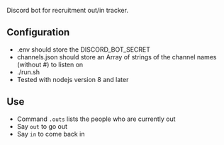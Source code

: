 Discord bot for recruitment out/in tracker.

 ## Configuration

 - .env should store the DISCORD_BOT_SECRET
 - channels.json should store an Array of strings of the channel names (without #) to listen on
 - ./run.sh
 - Tested with nodejs version 8 and later

 ## Use

 - Command `.outs` lists the people who are currently out
 - Say `out` to go out
 - Say `in` to come back in

